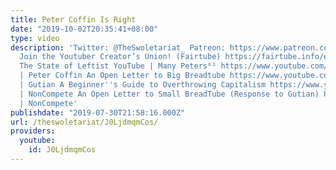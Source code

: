 ```yaml
---
title: Peter Coffin Is Right
date: "2019-10-02T20:35:41+08:00"
type: video
description: 'Twitter: @TheSwoletariat_ Patreon: https://www.patreon.com/the_swoletariat
  Join the Youtuber Creator’s Union! (Fairtube) https://fairtube.info/en/?fbclid=IwAR0hegSftEQT4QpBMHhZu8_KcAwSUu1j8pmeqoQ0CAKItzsyIwiJgW3c-jE
  The State of Leftist YouTube | Many Peters⁶¹ https://www.youtube.com/watch?v=y-SPyIt8IIU
  | Peter Coffin An Open Letter to Big Breadtube https://www.youtube.com/watch?v=vH35lLKm4VI
  | Gutian A Beginner''s Guide to Overthrowing Capitalism https://www.youtube.com/watch?v=2NuqxMpkH6Y
  | NonCompete An Open Letter to Small BreadTube (Response to Gutian) https://www.youtube.com/watch?v=gjhpP3htnpQ&t=1238s
  | NonCompete'
publishdate: "2019-07-30T21:58:16.000Z"
url: /theswoletariat/J0LjdmqmCos/
providers:
  youtube:
    id: J0LjdmqmCos
---
```

